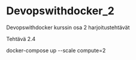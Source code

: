 # Devopswithdocker_2

Devopswithdocker kurssin osa 2 harjoitustehtävät

Tehtävä 2.4

docker-compose up --scale compute=2
